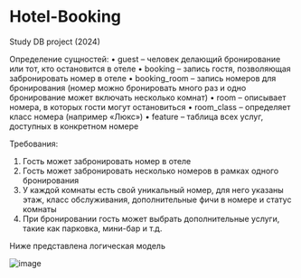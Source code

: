 # Hotel-Booking

Study DB project (2024)

Определение сущностей:
•	guest – человек делающий бронирование или тот, кто остановится в отеле
•	booking – запись гостя, позволяющая забронировать номер в отеле
•	booking_room – запись номеров для бронирования (номер можно бронировать много раз и одно бронирование может включать несколько комнат)
•	room – описывает номера, в которых гости могут остановиться
•	room_class – определяет класс номера (например «Люкс») 
•	feature – таблица всех услуг, доступных в конкретном номере

Требования:
1.	Гость может забронировать номер в отеле
2.	Гость может забронировать несколько номеров в рамках одного бронирования
3.	У каждой комнаты есть свой уникальный номер, для него указаны этаж, класс обслуживания, дополнительные фичи в номере и статус комнаты
4.	При бронировании гость может выбрать дополнительные услуги, такие как парковка, мини-бар и т.д.

Ниже представлена логическая модель

![image](https://github.com/user-attachments/assets/647661ab-1963-4547-820d-ea9de9ce5e7f)
